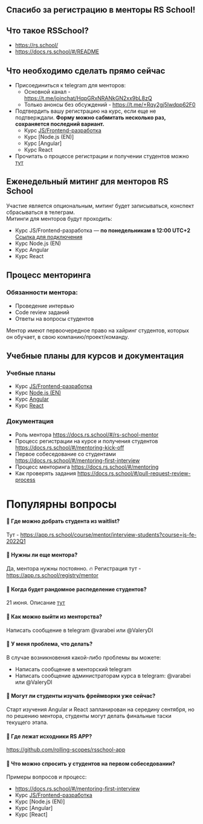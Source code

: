 ## Спасибо за регистрацию в менторы RS School!


## Что такое RSSchool?
- https://rs.school/
- https://docs.rs.school/#/README

## Что необходимо сделать прямо сейчас
- Присоединиться к telegram для менторов:
  - Основной канал - https://t.me/joinchat/HqpGRxNRANkGN2xx9bL8zQ 
  - Только анонсы без обсуждений - https://t.me/+Rqy2gj5Iwdpp62F0 
- Подтвердить вашу регистрацию на курс, если еще не подтверждали.
**Форму можно сабмитать несколько раз, сохраняется последний вариант.** 
  - Курс [JS/Frontend-разработка](https://app.rs.school/course/mentor/confirm?course=js-fe-2022Q1) 
  - Курс [Node.js (EN)]
  - Курс [Angular]
  - Курс React
- Прочитать о процессе регистрации и получении студентов можно [тут](https://docs.rs.school/#/mentoring-kick-off)

## Eженедельный митинг для менторов RS School
Участие является опциональным, митинг будет записываться, конспект сбрасываться в телеграм.  
Митинги для менторов будут проходить: 
- Курс JS/Frontend-разработка  — **по понедельникам в 12:00 UTC+2** [Ссылка для подключения](https://teams.microsoft.com/l/meetup-join/19%3ameeting_ZGUwNWI5ZDctM2EwNi00MTI1LWE2OGQtNTc5YjRkY2VjNTYz%40thread.v2/0?context=%7b%22Tid%22%3a%22b41b72d0-4e9f-4c26-8a69-f949f367c91d%22%2c%22Oid%22%3a%22bfb3a45e-ab50-4cee-a085-b5c4a9411d92%22%7d)
- Курс Node.js (EN)
- Курс Angular
- Курс React

## Процесс менторинга
### Обязанности ментора:
- Проведение интервью
- Code review заданий
- Ответы на вопросы студентов

Ментор имеют первоочередное право на хайринг студентов, которых он обучает, в свою компанию/проект/команду.

## Учебные планы для курсов и документация 
### Учебные планы
- Курс [JS/Frontend-разработка](https://github.com/rolling-scopes-school/tasks/tree/master/stage2)
- Курс [Node.js (EN)](https://github.com/rolling-scopes-school/tasks/tree/master/node) 
- Курс [Angular](https://github.com/rolling-scopes-school/tasks/tree/master/angular) 
- Курс [React](https://github.com/rolling-scopes-school/tasks/tree/master/react)

### Документация
- Роль ментора https://docs.rs.school/#/rs-school-mentor
- Процесс регистрации на курсе и получения студентов https://docs.rs.school/#/mentoring-kick-off
- Первое собеседование со студентами https://docs.rs.school/#/mentoring-first-interview
- Процесс менторинга https://docs.rs.school/#/mentoring
- Как проверять задания https://docs.rs.school/#/pull-request-review-process

# Популярны вопросы
#### 🙋 Где можно добрать студента из waitlist? 
Тут - https://app.rs.school/course/mentor/interview-students?course=js-fe-2022Q1

#### 🙋 Нужны ли еще ментора?
Да, ментора нужны постоянно. 🔥 Регистрация тут - https://app.rs.school/registry/mentor

#### 🙋 Когда будет рандомное распеделение студентов?
21 июня. Описание [тут](https://docs.rs.school/#/mentoring-kick-off?id=_2-%d0%9f%d0%be%d0%bb%d1%83%d1%87%d0%b5%d0%bd%d0%b8%d0%b5-%d1%81%d1%82%d1%83%d0%b4%d0%b5%d0%bd%d1%82%d0%be%d0%b2)

#### 🙋 Как можно выйти из менторства?
Написать сообщение в telegram @varabei или @ValeryDl

#### 🙋 У меня проблема, что делать? 
В случае возникновения какой-либо проблемы вы можете:
  - Написать сообщение в менторский telegram 
  - Написать сообщение администраторам курса в telegram: @varabei или @ValeryDl

#### 🙋 Могут ли студенты изучать фреймворки уже сейчас? 
Старт изучения Angular и React запланирован на середину сентября, но по решению ментора, студенты могут делать финальные таски текущего этапа. 
 
#### 🙋 Где лежат исходники RS APP?
https://github.com/rolling-scopes/rsschool-app

#### 🙋 Что можно спросить у студентов на первом собеседовании?
Примеры вопросов и процесс:
- https://docs.rs.school/#/mentoring-first-interview
- Курс [JS/Frontend-разработка](https://github.com/rolling-scopes-school/tasks/tree/master/stage2/modules/technical-screening)
- Курс [Node.js (EN)]
- Курс [Angular]
- Курс [React]
